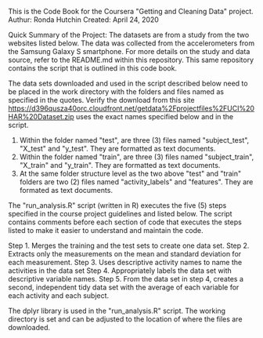 This is the Code Book for the Coursera "Getting and Cleaning Data" project.
Authur:   Ronda Hutchin
Created:  April 24, 2020

Quick Summary of the Project:  The datasets are from a study from the two websites listed below.  The data was collected from the accelerometers from the Samsung Galaxy S smartphone.  For more details on the study and data source, refer to the README.md within this repository. This same repository contains the script that is outlined in this code book.

The data sets downloaded and used in the script described below need to be placed in the work directory with the folders and files named as specified in the quotes. Verify the download from this site  https://d396qusza40orc.cloudfront.net/getdata%2Fprojectfiles%2FUCI%20HAR%20Dataset.zip uses the exact names specified below and in the script.
1. Within the folder named "test", are three (3) files named "subject_test", "X_test" and "y_test".  They are formatted as text documents.
2. Within the folder named "train", are three (3) files named "subject_train", "X_train" and "y_train".  They are formatted as text documents.
3. At the same folder structure level as the two above "test" and "train" folders are two (2) files named "activity_labels" and "features".  They are formated as text documents.

The "run_analysis.R" script (written in R) executes the five (5) steps specified in the course project guidelines and listed below.  The script contains comments before each section of code that executes the steps listed to make it easier to understand and maintain the code.

  Step 1.	Merges the training and the test sets to create one data set.
  Step 2.	Extracts only the measurements on the mean and standard deviation for each measurement.
  Step 3.	Uses descriptive activity names to name the activities in the data set
  Step 4.	Appropriately labels the data set with descriptive variable names.
  Step 5.	From the data set in step 4, creates a second, independent tidy data set with the average of each variable for each activity    and each subject.

The dplyr library is used in the "run_analysis.R" script.
The working directory is set and can be adjusted to the location of where the files are downloaded.
